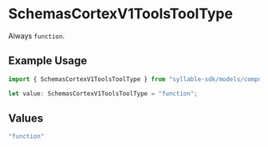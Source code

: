 # SchemasCortexV1ToolsToolType

Always `function`.

## Example Usage

```typescript
import { SchemasCortexV1ToolsToolType } from "syllable-sdk/models/components";

let value: SchemasCortexV1ToolsToolType = "function";
```

## Values

```typescript
"function"
```